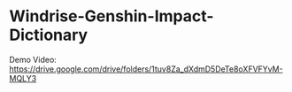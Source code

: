 # Windrise-Genshin-Impact-Dictionary

Demo Video: https://drive.google.com/drive/folders/1tuv8Za_dXdmD5DeTe8oXFVFYvM-MQLY3
